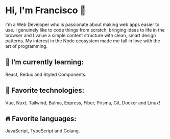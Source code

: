 # Hi, I'm Francisco 👋

I'm a Web Developer who is passionate about making web apps easier to use. I genuinely like to code things from scratch, bringing ideas to life in the browser and I value a simple content structure with clean, smart design patterns. My interest in the Node ecosystem made me fall in love with the art of programming.


## 🔭 I’m currently learning:

React, Redux and Styled Components.

## 🎃 Favorite technologies:

Vue, Nuxt, Tailwind, Bulma, Express, Fiber, Prisma, Git, Docker and Linux!

## 🔥 Favorite languages:

JavaScript, TypeScript and Golang.
